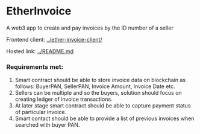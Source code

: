 # EtherInvoice

A web3 app to create and pay invoices by the ID number of a seller

Frontend client: [../ether-invoice-client/](../ether-invoice-client/)

Hosted link: [../README.md](../README.md)


### Requirements met:
1. Smart contract should be able to store invoice data on blockchain as follows:
BuyerPAN, SellerPAN, Invoice Amount, Invoice Date etc.
2. Sellers can be multiple and so the buyers, solution should focus on creating ledger of invoice
transactions.
3. At later stage smart contract should be able to capture payment status of particular invoice.
4. Smart contact should be able to provide a list of previous invoices when searched with buyer
PAN.
